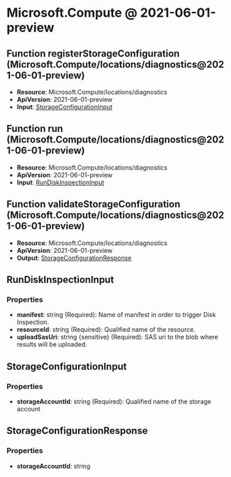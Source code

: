 # Microsoft.Compute @ 2021-06-01-preview

## Function registerStorageConfiguration (Microsoft.Compute/locations/diagnostics@2021-06-01-preview)
* **Resource**: Microsoft.Compute/locations/diagnostics
* **ApiVersion**: 2021-06-01-preview
* **Input**: [StorageConfigurationInput](#storageconfigurationinput)

## Function run (Microsoft.Compute/locations/diagnostics@2021-06-01-preview)
* **Resource**: Microsoft.Compute/locations/diagnostics
* **ApiVersion**: 2021-06-01-preview
* **Input**: [RunDiskInspectionInput](#rundiskinspectioninput)

## Function validateStorageConfiguration (Microsoft.Compute/locations/diagnostics@2021-06-01-preview)
* **Resource**: Microsoft.Compute/locations/diagnostics
* **ApiVersion**: 2021-06-01-preview
* **Output**: [StorageConfigurationResponse](#storageconfigurationresponse)

## RunDiskInspectionInput
### Properties
* **manifest**: string (Required): Name of manifest in order to trigger Disk Inspection.
* **resourceId**: string (Required): Qualified name of the resource.
* **uploadSasUri**: string {sensitive} (Required): SAS uri to the blob where results will be uploaded.

## StorageConfigurationInput
### Properties
* **storageAccountId**: string (Required): Qualified name of the storage account

## StorageConfigurationResponse
### Properties
* **storageAccountId**: string

